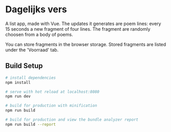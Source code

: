 # Dagelijks vers

A list app, made with Vue. The updates it generates are poem lines: every 15 seconds a new fragment of four lines. The fragment are randomly choosen from a body of poems.

You can store fragments in the browser storage. Stored fragments are listed under the 'Voorraad' tab.

## Build Setup

``` bash
# install dependencies
npm install

# serve with hot reload at localhost:8080
npm run dev

# build for production with minification
npm run build

# build for production and view the bundle analyzer report
npm run build --report
```
